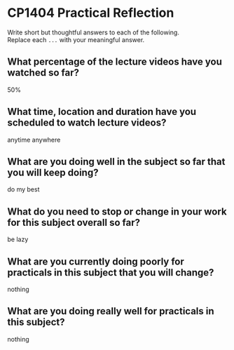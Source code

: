 # CP1404 Practical Reflection

Write short but thoughtful answers to each of the following.  
Replace each `...` with your meaningful answer.

## What percentage of the lecture videos have you watched so far?

50%

## What time, location and duration have you scheduled to watch lecture videos?

anytime anywhere

## What are you doing well in the subject so far that you will keep doing?

do my best

## What do you need to stop or change in your work for this subject overall so far?

be lazy

## What are you currently doing poorly for practicals in this subject that you will change?

nothing

## What are you doing really well for practicals in this subject?

nothing 
